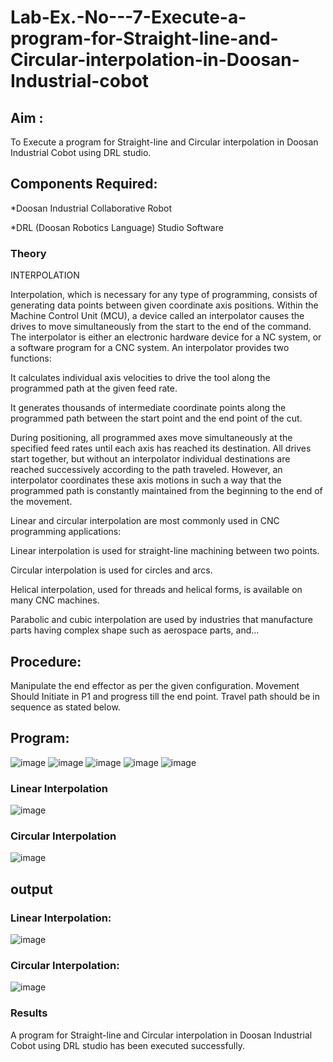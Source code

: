 # Lab-Ex.-No---7-Execute-a-program-for-Straight-line-and-Circular-interpolation-in-Doosan-Industrial-cobot
## Aim : 
To Execute a program for Straight-line and Circular interpolation in Doosan Industrial Cobot using DRL studio.

## Components Required:

*Doosan Industrial Collaborative Robot

*DRL (Doosan Robotics Language) Studio Software

### Theory 
INTERPOLATION

Interpolation, which is necessary for any type of programming, consists of generating data points between given coordinate axis positions. Within the Machine Control Unit (MCU), a device called an interpolator causes the drives to move simultaneously from the start to the end of the command. The interpolator is either an electronic hardware device for a NC system, or a software program for a CNC system. An interpolator provides two functions:

It calculates individual axis velocities to drive the tool along the programmed path at the given feed rate.

It generates thousands of intermediate coordinate points along the programmed path between the start point and the end point of the cut.

During positioning, all programmed axes move simultaneously at the specified feed rates until each axis has reached its destination. All drives start together, but without an interpolator individual destinations are reached successively according to the path traveled. However, an interpolator coordinates these axis motions in such a way that the programmed path is constantly maintained from the beginning to the end of the movement.

Linear and circular interpolation are most commonly used in CNC programming applications:

Linear interpolation is used for straight-line machining between two points.

Circular interpolation is used for circles and arcs.

Helical interpolation, used for threads and helical forms, is available on many CNC machines.

Parabolic and cubic interpolation are used by industries that manufacture parts having complex shape such as aerospace parts, and...

## Procedure:

Manipulate the end effector as per the given configuration. Movement Should Initiate in P1 and progress till the end point. Travel path should be in sequence as stated below.
## Program:
![image](https://user-images.githubusercontent.com/75235167/206196691-372cae70-bac0-4f6c-aee0-9d4874964aeb.png)
![image](https://user-images.githubusercontent.com/75235167/206196760-bca4954a-3b7a-4419-b4a6-e727cc68d113.png)
![image](https://user-images.githubusercontent.com/75235167/206196835-ea000c38-34c4-4111-812d-2d38b5bb70b9.png)
![image](https://user-images.githubusercontent.com/75235167/206196892-4c320441-7727-40b9-b4d2-4085e0135d90.png)
![image](https://user-images.githubusercontent.com/75235167/206196953-ce0069d7-1672-4fcd-a57a-3223f058dffe.png)

### Linear Interpolation
![image](https://user-images.githubusercontent.com/75235167/206197040-c8ffe16b-1e44-45b1-a856-22efd029dba7.png)

### Circular Interpolation
![image](https://user-images.githubusercontent.com/75235167/206197149-dfc83880-3744-434d-97eb-531d495860e5.png)

## output
### Linear Interpolation:
![image](https://user-images.githubusercontent.com/75235167/206197237-92b1f7c7-e929-4bcf-85be-a34dff7eca68.png)

### Circular Interpolation:
![image](https://user-images.githubusercontent.com/75235167/206197402-fa5ee1ea-2169-4ec7-9b9d-edaa1a9cc938.png)

### Results 
A program for Straight-line and Circular interpolation in Doosan Industrial Cobot using DRL studio has been executed successfully.
